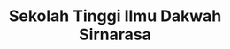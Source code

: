 ---
title: "Sekolah Tinggi Ilmu Dakwah Sirnarasa"
description: "Kampus Peradaban, Profesional Berakhlakul Karimah, Pesantren Mahasiswa Terpadu."
heading: Terwujudnya Perguruan Tinggi Dakwah berbasis *riset* dalam membentuk Manusia yang sempurna (Insan Kamil) melalui Pendidikan, Penelitian, Pengabdian yang berlandaskan nilai-nilai Sufistik.
image: /img/bg1.jpg
btnLink: "#content"
---